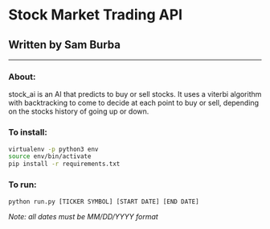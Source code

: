# Stock Market Trading API
## Written by Sam Burba

---
### About:
stock\_ai is an AI that predicts to buy or sell stocks. It uses a viterbi algorithm with backtracking to come to decide at each point to buy or sell, depending on the stocks history of going up or down.

### To install:
```bash
virtualenv -p python3 env
source env/bin/activate
pip install -r requirements.txt
``` 
### To run:
```bash
python run.py [TICKER SYMBOL] [START DATE] [END DATE]
```
*Note: all dates must be MM/DD/YYYY format*
